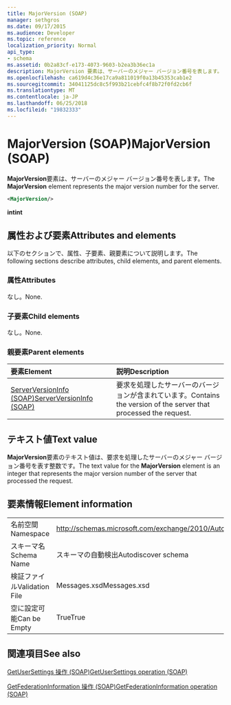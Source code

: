 ```yaml
---
title: MajorVersion (SOAP)
manager: sethgros
ms.date: 09/17/2015
ms.audience: Developer
ms.topic: reference
localization_priority: Normal
api_type:
- schema
ms.assetid: 0b2a83cf-e173-4073-9603-b2ea3b36ec1a
description: MajorVersion 要素は、サーバーのメジャー バージョン番号を表します。
ms.openlocfilehash: ca619d4c36e17ca9a811019f0a13b45353cab1e2
ms.sourcegitcommit: 34041125dc8c5f993b21cebfc4f8b72f0fd2cb6f
ms.translationtype: MT
ms.contentlocale: ja-JP
ms.lasthandoff: 06/25/2018
ms.locfileid: "19832333"
---
```

# <a name="majorversion-soap"></a><span data-ttu-id="9734a-103">MajorVersion (SOAP)</span><span class="sxs-lookup"><span data-stu-id="9734a-103">MajorVersion (SOAP)</span></span>

<span data-ttu-id="9734a-104">**MajorVersion**要素は、サーバーのメジャー バージョン番号を表します。</span><span class="sxs-lookup"><span data-stu-id="9734a-104">The **MajorVersion** element represents the major version number for the server.</span></span> 
  
```XML
<MajorVersion/>
```

 <span data-ttu-id="9734a-105">**int**</span><span class="sxs-lookup"><span data-stu-id="9734a-105">**int**</span></span>
## <a name="attributes-and-elements"></a><span data-ttu-id="9734a-106">属性および要素</span><span class="sxs-lookup"><span data-stu-id="9734a-106">Attributes and elements</span></span>

<span data-ttu-id="9734a-107">以下のセクションで、属性、子要素、親要素について説明します。</span><span class="sxs-lookup"><span data-stu-id="9734a-107">The following sections describe attributes, child elements, and parent elements.</span></span>
  
### <a name="attributes"></a><span data-ttu-id="9734a-108">属性</span><span class="sxs-lookup"><span data-stu-id="9734a-108">Attributes</span></span>

<span data-ttu-id="9734a-109">なし。</span><span class="sxs-lookup"><span data-stu-id="9734a-109">None.</span></span>
  
### <a name="child-elements"></a><span data-ttu-id="9734a-110">子要素</span><span class="sxs-lookup"><span data-stu-id="9734a-110">Child elements</span></span>

<span data-ttu-id="9734a-111">なし。</span><span class="sxs-lookup"><span data-stu-id="9734a-111">None.</span></span>
  
### <a name="parent-elements"></a><span data-ttu-id="9734a-112">親要素</span><span class="sxs-lookup"><span data-stu-id="9734a-112">Parent elements</span></span>

|<span data-ttu-id="9734a-113">**要素**</span><span class="sxs-lookup"><span data-stu-id="9734a-113">**Element**</span></span>|<span data-ttu-id="9734a-114">**説明**</span><span class="sxs-lookup"><span data-stu-id="9734a-114">**Description**</span></span>|
|:-----|:-----|
|[<span data-ttu-id="9734a-115">ServerVersionInfo (SOAP)</span><span class="sxs-lookup"><span data-stu-id="9734a-115">ServerVersionInfo (SOAP)</span></span>](serverversioninfo-soap.md) <br/> |<span data-ttu-id="9734a-116">要求を処理したサーバーのバージョンが含まれています。</span><span class="sxs-lookup"><span data-stu-id="9734a-116">Contains the version of the server that processed the request.</span></span>  <br/> |
   
## <a name="text-value"></a><span data-ttu-id="9734a-117">テキスト値</span><span class="sxs-lookup"><span data-stu-id="9734a-117">Text value</span></span>

<span data-ttu-id="9734a-118">**MajorVersion**要素のテキスト値は、要求を処理したサーバーのメジャー バージョン番号を表す整数です。</span><span class="sxs-lookup"><span data-stu-id="9734a-118">The text value for the **MajorVersion** element is an integer that represents the major version number of the server that processed the request.</span></span> 
  
## <a name="element-information"></a><span data-ttu-id="9734a-119">要素情報</span><span class="sxs-lookup"><span data-stu-id="9734a-119">Element information</span></span>

|||
|:-----|:-----|
|<span data-ttu-id="9734a-120">名前空間</span><span class="sxs-lookup"><span data-stu-id="9734a-120">Namespace</span></span>  <br/> |http://schemas.microsoft.com/exchange/2010/Autodiscover  <br/> |
|<span data-ttu-id="9734a-121">スキーマ名</span><span class="sxs-lookup"><span data-stu-id="9734a-121">Schema Name</span></span>  <br/> |<span data-ttu-id="9734a-122">スキーマの自動検出</span><span class="sxs-lookup"><span data-stu-id="9734a-122">Autodiscover schema</span></span>  <br/> |
|<span data-ttu-id="9734a-123">検証ファイル</span><span class="sxs-lookup"><span data-stu-id="9734a-123">Validation File</span></span>  <br/> |<span data-ttu-id="9734a-124">Messages.xsd</span><span class="sxs-lookup"><span data-stu-id="9734a-124">Messages.xsd</span></span>  <br/> |
|<span data-ttu-id="9734a-125">空に設定可能</span><span class="sxs-lookup"><span data-stu-id="9734a-125">Can be Empty</span></span>  <br/> |<span data-ttu-id="9734a-126">True</span><span class="sxs-lookup"><span data-stu-id="9734a-126">True</span></span>  <br/> |
   
## <a name="see-also"></a><span data-ttu-id="9734a-127">関連項目</span><span class="sxs-lookup"><span data-stu-id="9734a-127">See also</span></span>



[<span data-ttu-id="9734a-128">GetUserSettings 操作 (SOAP)</span><span class="sxs-lookup"><span data-stu-id="9734a-128">GetUserSettings operation (SOAP)</span></span>](getusersettings-operation-soap.md)
  
[<span data-ttu-id="9734a-129">GetFederationInformation 操作 (SOAP)</span><span class="sxs-lookup"><span data-stu-id="9734a-129">GetFederationInformation operation (SOAP)</span></span>](getfederationinformation-operation-soap.md)

